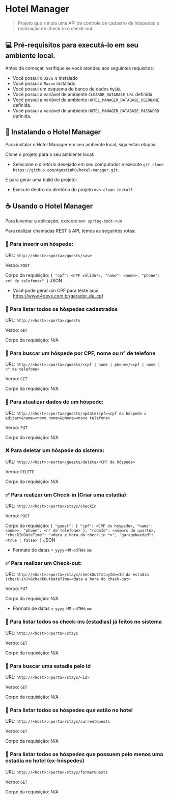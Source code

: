 # Hotel Manager 

> Projeto que simula uma API de controle de cadastro de hóspedes e realização de check-in e check-out.

## 💻 Pré-requisitos para executá-lo em seu ambiente local.

Antes de começar, verifique se você atendeu aos seguintes requisitos:

* Você possui o ```Java 8``` instalado
* Você possui o ```Maven``` instalado
* Você possui um esquema de banco de dados ```MySQL```
* Você possui a variável de ambiente ```CLEARDB_DATABASE_URL``` definida.
* Você possui a variável de ambiente ```HOTEL_MANAGER_DATABASE_USERNAME``` definida.
* Você possui a variável de ambiente ```HOTEL_MANAGER_DATABASE_PASSWORD``` definida.

## 🚀 Instalando o Hotel Manager 

Para instalar o Hotel Manager em seu ambiente local, siga estas etapas:

Clone o projeto para o seu ambiente local:

* Selecione o diretório desejado em seu computador e execute ```git clone https://github.com/Agostinh0/hotel-manager.git```.

E para gerar uma build do projeto:

* Execute dentro do diretório do projeto ```mvn clean install```

## ☕ Usando o Hotel Manager

Para levantar a aplicação, execute ```mvn spring-boot-run```

Para realizar chamadas REST à API, temos as seguintes rotas:

### 📝 Para inserir um hóspede:

URL: ```http://<host>:<porta>/guests/save```

Verbo: ```POST```

Corpo da requisição:  ```{
                        "cpf": <CPF válido*>,
                        "name": <nome>,
                        "phone": <n° de telefone>"
                      }``` JSON

* Você pode gerar um CPF para teste aqui: https://www.4devs.com.br/gerador_de_cpf

### :mag_right: Para listar todos os hóspedes cadastrados

URL: ```http://<host>:<porta>/guests```

Verbo: ```GET```

Corpo da requisição:  N/A

### :mag_right: Para buscar um hóspede por CPF, nome ou n° de telefone

URL: ```http://<host>:<porta>/guests/<cpf | name | phone>/<cpf | nome | n° de telefone>```

Verbo: ```GET```

Corpo da requisição:  N/A

### 📝 Para atualizar dados de um hóspede:

URL: ```http://<host>:<porta>/guests/update?cpf=<cpf do hóspede a editar>&name=<novo nome>&phone=<novo telefone>```

Verbo: ```PUT```

Corpo da requisição:  N/A

### :x: Para deletar um hóspede do sistema:

URL: ```http://<host>:<porta>/guests/delete/<CPF do hóspede>```

Verbo: ```DELETE```

Corpo da requisição:  N/A

### :white_check_mark: Para realizar um Check-in (Criar uma estadia):

URL: ```http://<host>:<porta>/stays/checkIn```

Verbo: ```POST```

Corpo da requisição:  ```{
                            "guest": {
                              "cpf": <CPF do hóspede>,
                              "name": <nome>,
                              "phone": <n° de telefone>
                            },
                            "roomId": <número do quarto>,
                            "checkInDateTime": "<data e hora do check-in *>",
                            "garageNeeded": <true | false>
                          }``` JSON
* Formato de datas = ```yyyy-MM-ddTHH:mm```

### :white_check_mark: Para realizar um Check-out:

URL: ```http://<host>:<porta>/stays/checkOut?stayId=<Id da estadia (check-in)>&checkOutDateTime=<data e hora do check-out>```

Verbo: ```PUT```

Corpo da requisição:  N/A

* Formato de datas = ```yyyy-MM-ddTHH:mm```

### :mag_right: Para listar todos os check-ins (estadias) já feitos no sistema

URL: ```http://<host>:<porta>/stays```

Verbo: ```GET```

Corpo da requisição:  N/A

### :mag_right: Para buscar uma estadia pelo Id

URL: ```http://<host>:<porta>/stays/<id>```

Verbo: ```GET```

Corpo da requisição:  N/A

### :mag_right: Para listar todos os hóspedes que estão no hotel

URL: ```http://<host>:<porta>/stays/currentGuests```

Verbo: ```GET```

Corpo da requisição:  N/A

### :mag_right: Para listar todos os hóspedes que possuem pelo menos uma estadia no hotel (ex-hóspedes)

URL: ```http://<host>:<porta>/stays/formerGuests```

Verbo: ```GET```

Corpo da requisição:  N/A
